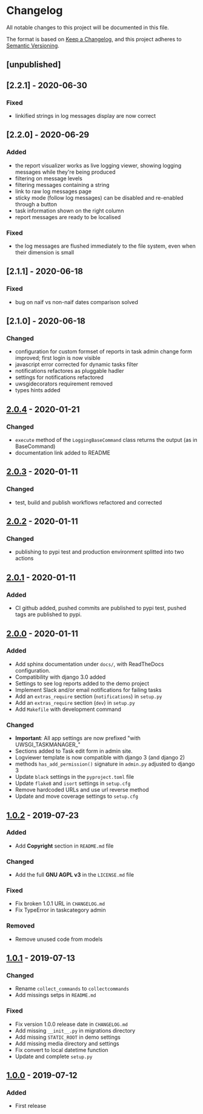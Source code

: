 # Changelog

All notable changes to this project will be documented in this file.

The format is based on [Keep a Changelog](https://keepachangelog.com/en/1.0.0/),
and this project adheres to [Semantic Versioning](https://semver.org/spec/v2.0.0.html).

## [unpublished]

## [2.2.1] - 2020-06-30

### Fixed
- linkified strings in log messages display are now correct

## [2.2.0] - 2020-06-29

### Added

- the report visualizer works as live logging viewer, 
  showing logging messages while they're being produced
- filtering on message levels
- filtering messages containing a string
- link to raw log messages page
- sticky mode (follow log messages) can be disabled and re-enabled through a button
- task information shown on the right column
- report messages are ready to be localised

### Fixed

- the log messages are flushed immediately to the file system, 
  even when their dimension is small
  
## [2.1.1] - 2020-06-18

### Fixed

- bug on naif vs non-naif dates comparison solved


## [2.1.0] - 2020-06-18

### Changed

- configuration for custom formset of reports in task admin change form improved; first login is now visible
- javascript error corrected for dynamic tasks filter
- notifications refactores as pluggable hadler
- settings for notifications refactored 
- uwsgidecorators requirement removed 
- types hints added

## [2.0.4] - 2020-01-21

### Changed

- `execute` method of the `LoggingBaseCommand` class returns the output (as in BaseCommand)
- documentation link added to README


## [2.0.3] - 2020-01-11

### Changed

- test, build and publish workflows refactored and corrected

## [2.0.2] - 2020-01-11

### Changed

- publishing to pypi test and production environment splitted into two actions

## [2.0.1] - 2020-01-11

### Added

- CI github added, pushed commits are published to pypi test,
  pushed tags are published to pypi.

## [2.0.0] - 2020-01-11

### Added

- Add sphinx documentation under `docs/`, with ReadTheDocs configuration.
- Compatibility with django 3.0 added
- Settings to see log reports added to the demo project
- Implement Slack and/or email notifications for failing tasks
- Add an `extras_require` section (`notifications`) in `setup.py`
- Add an `extras_require` section (`dev`) in `setup.py`
- Add `Makefile` with development command

### Changed
- **Important**: All app settings are now prefixed "with UWSGI_TASKMANAGER_"
- Sections added to Task edit form in admin site.
- Logviewer template is now compatible with django 3 (and django 2)
- methods `has_add_permission()` signature in `admin.py`  adjusted to django 3
- Update `black` settings in the `pyproject.toml` file
- Update `flake8` and `isort` settings in `setup.cfg`
- Remove hardcoded URLs and use url reverse method
- Update and move coverage settings to `setup.cfg`

## [1.0.2] - 2019-07-23

### Added

- Add **Copyright** section in `README.md` file

### Changed

- Add the full **GNU AGPL v3** in the `LICENSE.md` file

### Fixed

- Fix broken 1.0.1 URL in `CHANGELOG.md`
- Fix TypeError in taskcategory admin

### Removed

- Remove unused code from models

## [1.0.1] - 2019-07-13

### Changed

- Rename `collect_commands` to `collectcommands`
- Add missings setps in `README.md`

### Fixed

- Fix version 1.0.0 release date in `CHANGELOG.md`
- Add missing `__init__.py` in migrations directory
- Add missing `STATIC_ROOT` in demo settings
- Add missing media directory and settings
- Fix convert to local datetime function
- Update and complete `setup.py`

## [1.0.0] - 2019-07-12

### Added

- First release


[unreleased]: https://github.com/openpolis/django-uwsgi-taskmanager/compare/v2.0.4...master
[2.0.4]: https://github.com/openpolis/django-uwsgi-taskmanager/compare/v2.0.3...v2.0.4
[2.0.3]: https://github.com/openpolis/django-uwsgi-taskmanager/compare/v2.0.2...v2.0.3
[2.0.2]: https://github.com/openpolis/django-uwsgi-taskmanager/compare/v2.0.1...v2.0.2
[2.0.1]: https://github.com/openpolis/django-uwsgi-taskmanager/compare/v2.0.0...v2.0.1
[2.0.0]: https://github.com/openpolis/django-uwsgi-taskmanager/compare/v1.0.2...v2.0.0
[1.0.2]: https://github.com/openpolis/django-uwsgi-taskmanager/compare/v1.0.1...v1.0.2
[1.0.1]: https://github.com/openpolis/django-uwsgi-taskmanager/compare/v1.0.0...v1.0.1
[1.0.0]: https://github.com/openpolis/django-uwsgi-taskmanager/releases/tag/v1.0.0
